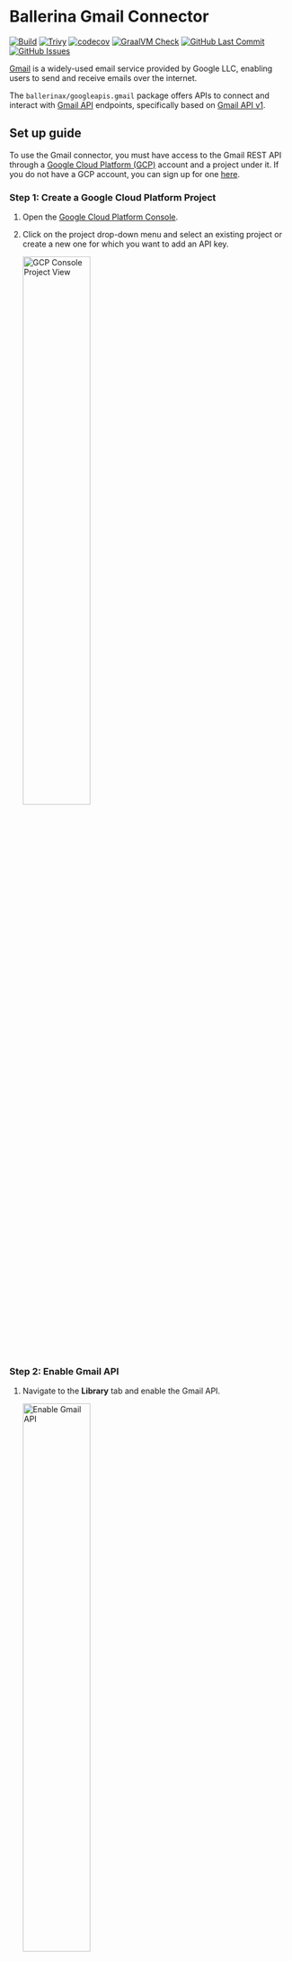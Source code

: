 # Ballerina Gmail Connector

[![Build](https://github.com/ballerina-platform/module-ballerinax-googleapis.gmail/actions/workflows/ci.yml/badge.svg)](https://github.com/ballerina-platform/module-ballerinax-googleapis.gmail/actions/workflows/ci.yml)
[![Trivy](https://github.com/ballerina-platform/module-ballerinax-googleapis.gmail/actions/workflows/trivy-scan.yml/badge.svg)](https://github.com/ballerina-platform/module-ballerinax-googleapis.gmail/actions/workflows/trivy-scan.yml)
[![codecov](https://codecov.io/gh/ballerina-platform/module-ballerinax-googleapis.gmail/branch/master/graph/badge.svg)](https://codecov.io/gh/ballerina-platform/module-ballerinax-googleapis.gmail)
[![GraalVM Check](https://github.com/ballerina-platform/module-ballerinax-googleapis.gmail/actions/workflows/build-with-bal-test-graalvm.yml/badge.svg)](https://github.com/ballerina-platform/module-ballerinax-googleapis.gmail/actions/workflows/build-with-bal-test-graalvm.yml)
[![GitHub Last Commit](https://img.shields.io/github/last-commit/ballerina-platform/module-ballerinax-googleapis.gmail.svg)](https://github.com/ballerina-platform/module-ballerinax-googleapis.gmail/commits/master)
[![GitHub Issues](https://img.shields.io/github/issues/ballerina-platform/ballerina-library/module/googleapis.gmail.svg?label=Open%20Issues)](https://github.com/ballerina-platform/ballerina-library/labels/module%2Fgoogleapis.gmail)

[Gmail](https://blog.google/products/gmail/) is a widely-used email service provided by Google LLC, enabling users to send and receive emails over the internet.

The `ballerinax/googleapis.gmail` package offers APIs to connect and interact with [Gmail API](https://developers.google.com/gmail/api/guides) endpoints, specifically based on [Gmail API v1](https://gmail.googleapis.com/$discovery/rest?version=v1).

## Set up guide

To use the Gmail connector, you must have access to the Gmail REST API through a [Google Cloud Platform (GCP)](https://console.cloud.google.com/) account and a project under it. If you do not have a GCP account, you can sign up for one [here](https://cloud.google.com/).

### Step 1: Create a Google Cloud Platform Project

1. Open the [Google Cloud Platform Console](https://console.cloud.google.com/).

2. Click on the project drop-down menu and select an existing project or create a new one for which you want to add an API key.

    <img src=https://raw.githubusercontent.com/ballerina-platform/module-ballerinax-googleapis.gmail/master/docs/setup/resources/gcp-console-project-view.png alt="GCP Console Project View" width="50%">

### Step 2: Enable Gmail API

1. Navigate to the **Library** tab and enable the Gmail API.

    <img src=https://raw.githubusercontent.com/ballerina-platform/module-ballerinax-googleapis.gmail/master/docs/setup/resources/enable-gmail-api.png alt="Enable Gmail API" width="50%">

### Step 3: Configure OAuth consent

1. Click on the **OAuth consent screen** tab in the Google Cloud Platform console.

    <img src=https://raw.githubusercontent.com/ballerina-platform/module-ballerinax-googleapis.gmail/master/docs/setup/resources/consent-screen.png alt="Consent Screen" width="50%">

2. Provide a name for the consent application and save your changes.

### Step 4: Create OAuth client

1. Navigate to the **Credentials** tab in your Google Cloud Platform console.

2. Click on **Create credentials** and select **OAuth client ID** from the dropdown menu.

    <img src=https://raw.githubusercontent.com/ballerina-platform/module-ballerinax-googleapis.gmail/master/docs/setup/resources/create-credentials.png alt="Create Credentials" width="50%">

3. You will be directed to the **Create OAuth client ID** screen, where you need to fill in the necessary information as follows:

    | Field                    | Value                |
    | ------------------------ | -------------------- |
    | Application type         | Web Application      |
    | Name                     | GmailConnector       |
    | Authorized Redirect URIs | https://developers.google.com/oauthplayground |

4. After filling in these details, click on **Create**.

5. Make sure to save the provided Client ID and Client secret.

### Step 5: Get the Access and Refresh token

**Note**: It is recommended to use the OAuth 2.0 playground to obtain the tokens.

1. Configure the OAuth playground with the OAuth client ID and client secret.

    <img src=https://raw.githubusercontent.com/ballerina-platform/module-ballerinax-googleapis.gmail/master/docs/setup/resources/oauth-playground.png alt="OAuth Playground" width="50%">

2. Authorize the Gmail APIs (Select all except the metadata scope).

    <img src=https://raw.githubusercontent.com/ballerina-platform/module-ballerinax-googleapis.gmail/master/docs/setup/resources/authorize-apis.png alt="Authorize APIs" width="50%">

3. Exchange the authorization code for tokens.

    <img src=https://raw.githubusercontent.com/ballerina-platform/module-ballerinax-googleapis.gmail/master/docs/setup/resources/exchange-tokens.png alt="Exchange Tokens" width="50%">

## Quickstart

To use the `gmail` connector in your Ballerina application, modify the `.bal` file as follows:

### Step 1: Import the connector

Import the `ballerinax/googleapis.gmail` package into your Ballerina project.

```ballerina
import ballerinax/googleapis.gmail;
```

### Step 2: Instantiate a new connector

Create a `gmail:ConnectionConfig` with the obtained OAuth2.0 tokens and initialize the connector with it.

```ballerina
gmail:Client gmailClient = check new gmail:Client(
    config = {
        auth: {
            refreshToken,
            clientId,
            clientSecret
        }
    }
);
```

### Step 3: Invoke the connector operation

Now, utilize the available connector operations.

#### Get unread emails in INBOX

```ballerina
gmail:MessageListPage messageList = check gmailClient->/users/me/messages(q = "label:INBOX is:unread");
```

#### Send email

```ballerina
gmail:MessageRequest message = {
    to: ["<recipient>"],
    subject: "Scheduled Maintenance Break Notification",
    bodyInHtml: string `<html>
                            <head>
                                <title>Scheduled Maintenance</title>
                            </head>
                        </html>`;
};

gmail:Message sendResult = check gmailClient->/users/me/messages/send.post(message);
```

## Examples

The `gmail` connector provides practical examples illustrating usage in various scenarios. Explore these [examples](https://github.com/ballerina-platform/module-ballerinax-googleapis.gmail/tree/master/examples), covering use cases like sending emails, retrieving messages, and managing labels.

1. [Process customer feedback emails](https://github.com/ballerina-platform/module-ballerinax-googleapis.gmail/tree/master/examples/process-mails) - Manage customer feedback emails by processing unread emails in the inbox, extracting details, and marking them as read.

2. [Send maintenance break emails](https://github.com/ballerina-platform/module-ballerinax-googleapis.gmail/tree/master/examples/send-mails) - Send emails for scheduled maintenance breaks

3. [Automated Email Responses](https://github.com/ballerina-platform/module-ballerinax-googleapis.gmail/tree/master/examples/reply-mails) - Retrieve unread emails from the Inbox and subsequently send personalized responses.

4. [Email Thread Search](https://github.com/ballerina-platform/module-ballerinax-googleapis.gmail/tree/master/examples/search-threads)
    Search for email threads based on a specified query.

## Issues and projects

The **Issues** and **Projects** tabs are disabled for this repository as this is part of the Ballerina library. To report bugs, request new features, start new discussions, view project boards, etc., visit the Ballerina library [parent repository](https://github.com/ballerina-platform/ballerina-library).

This repository only contains the source code for the package.

## Build from the source

### Prerequisites

1. Download and install Java SE Development Kit (JDK) version 17. You can download it from either of the following sources:

   * [Oracle JDK](https://www.oracle.com/java/technologies/downloads/)
   * [OpenJDK](https://adoptium.net/)

    > **Note:** After installation, remember to set the `JAVA_HOME` environment variable to the directory where JDK was installed.

2. Download and install [Ballerina Swan Lake](https://ballerina.io/).

3. Download and install [Docker](https://www.docker.com/get-started).

    > **Note**: Ensure that the Docker daemon is running before executing any tests.

### Build options

Execute the commands below to build from the source.

1. To build the package:

   ```bash
   ./gradlew clean build
   ```

2. To run the tests:

   ```bash
   ./gradlew clean test
   ```

3. To build the without the tests:

   ```bash
   ./gradlew clean build -x test
   ```

4. To run tests against different environment:

   ```bash
   ./gradlew clean test -Pgroups=<Comma separated groups/test cases>
   ```

   Tip: The following groups of test cases are available.
   Groups | Environment
   ---| ---
   mock | Mock server
   gmail | Gmail API

5. To debug package with a remote debugger:

   ```bash
   ./gradlew clean build -Pdebug=<port>
   ```

6. To debug with the Ballerina language:

   ```bash
   ./gradlew clean build -PbalJavaDebug=<port>
   ```

7. Publish the generated artifacts to the local Ballerina Central repository:

    ```bash
    ./gradlew clean build -PpublishToLocalCentral=true
    ```

8. Publish the generated artifacts to the Ballerina Central repository:

   ```bash
   ./gradlew clean build -PpublishToCentral=true
   ```

## Contribute to Ballerina

As an open-source project, Ballerina welcomes contributions from the community.

For more information, go to the [contribution guidelines](https://github.com/ballerina-platform/ballerina-lang/blob/master/CONTRIBUTING.md).

## Code of conduct

All the contributors are encouraged to read the [Ballerina Code of Conduct](https://ballerina.io/code-of-conduct).

## Useful links

* For more information go to the [`googleapis.gmail` package](https://lib.ballerina.io/ballerinax/googleapis.gmail/latest).
* For example demonstrations of the usage, go to [Ballerina By Examples](https://ballerina.io/learn/by-example/).
* Chat live with us via our [Discord server](https://discord.gg/ballerinalang).
* Post all technical questions on Stack Overflow with the [#ballerina](https://stackoverflow.com/questions/tagged/ballerina) tag.
